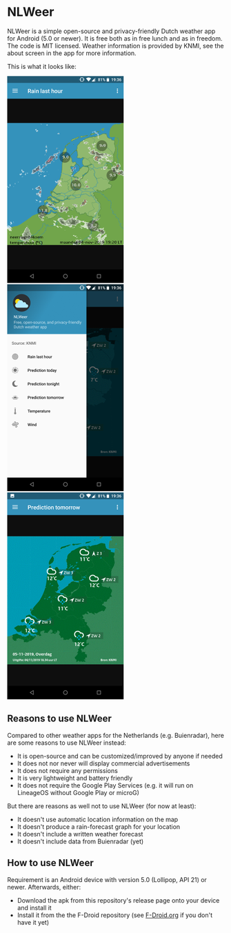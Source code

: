 NLWeer
================

NLWeer is a simple open-source and privacy-friendly Dutch weather app for Android (5.0 or newer). It is free both as in free lunch and as in freedom. The code is MIT licensed. Weather information is provided by KNMI, see the about screen in the app for more information.

This is what it looks like:

![NLWeer rain radar](metadata/en-US/images/phoneScreenshots/rain_radar.png) ![NLWeer navigation menu](metadata/en-US/images/phoneScreenshots/navigation_menu.png) ![NLWeer forecast](metadata/en-US/images/phoneScreenshots/forecast.png)


Reasons to use NLWeer
-------------

Compared to other weather apps for the Netherlands (e.g. Buienradar), here are some reasons to use NLWeer instead:

* It is open-source and can be customized/improved by anyone if needed
* It does not nor never will display commercial advertisements
* It does not require any permissions
* It is very lightweight and battery friendly
* It does not require the Google Play Services (e.g. it will run on LineageOS without Google Play or microG)

But there are reasons as well not to use NLWeer (for now at least):

* It doesn't use automatic location information on the map
* It doesn't produce a rain-forecast graph for your location
* It doesn't include a written weather forecast
* It doesn't include data from Buienradar (yet)


How to use NLWeer
-------------

Requirement is an Android device with version 5.0 (Lollipop, API 21) or newer. Afterwards, either:

* Download the apk from this repository's release page onto your device and install it
* Install it from the the F-Droid repository (see [F-Droid.org](https://f-droid.org) if you don't have it yet)
